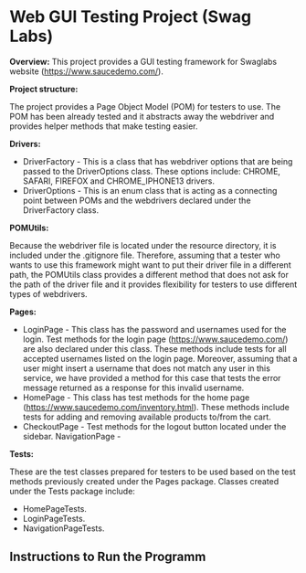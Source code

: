 # Web GUI Testing Project (Swag Labs)

**Overview:**
This project provides a GUI testing framework for Swaglabs website (https://www.saucedemo.com/).

**Project structure:**

The project provides a Page Object Model (POM) for testers to use. The POM has been already tested and it abstracts away the webdriver and provides helper methods that make testing easier.

**Drivers:**
- DriverFactory - This is a class that has webdriver options that are being passed to the DriverOptions class. These options include: CHROME, SAFARI, FIREFOX and CHROME_IPHONE13 drivers.
- DriverOptions - This is an enum class that is acting as a connecting point between POMs and the webdrivers declared under the DriverFactory class.

**POMUtils:**

Because the webdriver file is located under the resource directory, it is included under the .gitignore file. Therefore, assuming that a tester who wants to use this framework might want to put their driver file in a different path, the POMUtils class provides a different method that does not ask for the path of the driver file and it provides flexibility for testers to use different types of webdrivers.

**Pages:**
- LoginPage - This class has the password and usernames used for the login. Test methods for the login page (https://www.saucedemo.com/) are also declared under this class. These methods include tests for all accepted usernames listed on the login page. Moreover, assuming that a user might insert a username that does not match any user in this service, we have provided a method for this case that tests the error message returned as a response for this invalid username.
- HomePage - This class has test methods for the home page (https://www.saucedemo.com/inventory.html). These methods include tests for adding and removing available products to/from the cart.
- CheckoutPage - Test methods for the logout button located under the sidebar.
NavigationPage -

**Tests:**

These are the test classes prepared for testers to be used based on the test methods previously created under the Pages package. Classes created under the Tests package include:
- HomePageTests.
- LoginPageTests.
- NavigationPageTests.

## Instructions to Run the Programm

